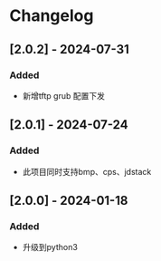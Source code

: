 # Changelog

## [2.0.2] - 2024-07-31
### Added
- 新增tftp grub 配置下发

## [2.0.1] - 2024-07-24
### Added
- 此项目同时支持bmp、cps、jdstack

## [2.0.0] - 2024-01-18
### Added
- 升级到python3